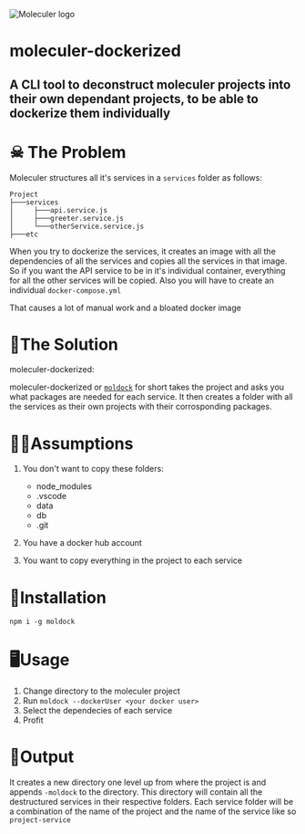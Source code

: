 ![Moleculer logo](https://github.com/moleculerjs/moleculer/blob/master/docs/assets/logo.png)
# moleculer-dockerized

## A CLI tool to deconstruct moleculer projects into their own dependant projects, to be able to dockerize them individually

# ☠ The Problem 
Moleculer structures all it's services in a `services` folder as follows:
```
Project
├───services
│     ├───api.service.js
│     ├───greeter.service.js
│     └───otherService.service.js
├───etc
```

When you try to dockerize the services, it creates an image with all the dependencies of all the services and copies all the services in that image. So if you want the API service to be in it's individual container, everything for all the other services will be copied. Also you will have to create an individual `docker-compose.yml`

That causes a lot of manual work and a bloated docker image


# 🎉The Solution
moleculer-dockerized:

moleculer-dockerized or [`moldock`](https://google.com) for short takes the project and asks you what packages are needed for each service.
It then creates a folder with all the services as their own projects with their corrosponding packages.


# 🤷‍♂️Assumptions
1. You don't want to copy these folders:
    * node_modules
    * .vscode
    * data
    * db
    * .git

2. You have a docker hub account 
3. You want to copy everything in the project to each service


# 🔻Installation

`npm i -g moldock`


# 🖥Usage

1. Change directory to the moleculer project
2. Run `moldock --dockerUser <your docker user>`
3. Select the dependecies of each service
4. Profit


# 🙌Output

It creates a new directory one level up from where the project is and appends `-moldock` to the directory.
This directory will contain all the destructured services in their respective folders. Each service folder will be a combination of the name of the project and the name of the service like so `project-service`